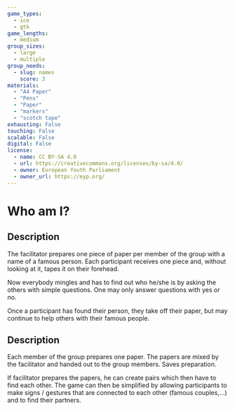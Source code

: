 ```yaml
---
game_types:
  - ice
  - gtk
game_lengths:
  - medium
group_sizes:
  - large
  - multiple
group_needs:
  - slug: names
    score: 3
materials:
  - "A4 Paper"
  - "Pens"
  - "Paper"
  - "markers"
  - "scotch tape"
exhausting: False
touching: False
scalable: False
digital: False
license:
  - name: CC BY-SA 4.0
  - url: https://creativecommons.org/licenses/by-sa/4.0/
  - owner: European Youth Parliament
  - owner_url: https://eyp.org/
---
```

# Who am I?

## Description
The facilitator prepares one piece of paper per member of the group with a name of a famous person. Each participant receives one piece and, without looking at it, tapes it on their forehead.

Now everybody mingles and has to find out who he/she is by asking the others with simple questions. One may only answer questions with yes or no.

Once a participant has found their person, they take off their paper, but may continue to help others with their famous people.

## Description
Each member of the group prepares one paper. The papers are mixed by the facilitator and handed out to the group members. 
Saves preparation.

If facilitator prepares the papers, he can create pairs which then have to find each other. The game can then be simplified by allowing participants to make signs / gestures that are connected to each other (famous couples,...) and to find their partners.
